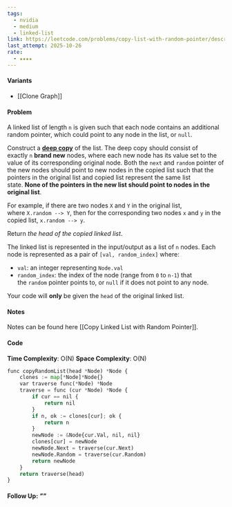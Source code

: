 ```yaml
---
tags:
  - nvidia
  - medium
  - linked-list
link: https://leetcode.com/problems/copy-list-with-random-pointer/description/?envType=company&envId=nvidia&favoriteSlug=nvidia-six-months
last_attempt: 2025-10-26
rate:
  - ★★★★
---
```

#### Variants
- [[Clone Graph]]

#### Problem
A linked list of length `n` is given such that each node contains an additional random pointer, which could point to any node in the list, or `null`.

Construct a [**deep copy**](https://en.wikipedia.org/wiki/Object_copying#Deep_copy) of the list. The deep copy should consist of exactly `n` **brand new** nodes, where each new node has its value set to the value of its corresponding original node. Both the `next` and `random` pointer of the new nodes should point to new nodes in the copied list such that the pointers in the original list and copied list represent the same list state. **None of the pointers in the new list should point to nodes in the original list**.

For example, if there are two nodes `X` and `Y` in the original list, where `X.random --> Y`, then for the corresponding two nodes `x` and `y` in the copied list, `x.random --> y`.

Return _the head of the copied linked list_.

The linked list is represented in the input/output as a list of `n` nodes. Each node is represented as a pair of `[val, random_index]` where:

- `val`: an integer representing `Node.val`
- `random_index`: the index of the node (range from `0` to `n-1`) that the `random` pointer points to, or `null` if it does not point to any node.

Your code will **only** be given the `head` of the original linked list.

#### Notes
Notes can be found here [[Copy Linked List with Random Pointer]].

#### Code
**Time Complexity**: O(N)
**Space Complexity**: O(N)

```python
func copyRandomList(head *Node) *Node {
    clones := map[*Node]*Node{}
    var traverse func(*Node) *Node
    traverse = func (cur *Node) *Node {
        if cur == nil {
            return nil
        }
        if n, ok := clones[cur]; ok {
            return n
        }
        newNode := &Node{cur.Val, nil, nil}
        clones[cur] = newNode
        newNode.Next = traverse(cur.Next)
        newNode.Random = traverse(cur.Random)
        return newNode
    }
    return traverse(head)
}
```


#### Follow Up: *""*

```python

```
